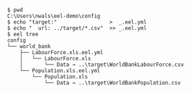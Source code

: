 
```{.console #id142root caption="Explicitly set a target for the pipeline, using a directory-level config"}
$ pwd
C:\Users\nwals\eel-demo\config
$ echo "target:"                 >  _.eel.yml
$ echo "  url: ../target/*.csv"  >> _.eel.yml
$ eel tree
config
└── world_bank
    ├── LabourForce.xls.eel.yml
    │   └── LabourForce.xls
    │       └── Data → ..\target\WorldBankLabourForce.csv
    └── Population.xls.eel.yml
        └── Population.xls
            └── Data → ..\target\WorldBankPopulation.csv
```
